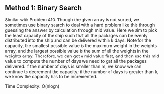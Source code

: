 ## Method 1: Binary Search

Similar with Problem 410. Though the given array is not sorted, we sometimes use binary search to deal with a hard problem like 
this through guessing the answer by calculation through mid value. Here we aim to pick the least capacity of the ship such that 
all the packages can be evenly distributed into the ship and can be delivered within k days. Note for the capacity, the smallest 
possible value is the maximum weight in the weights array, and the largest possible value is the sum of all the weights in the 
weights array. Therefore, we can get a mid value first, and then use this mid value to compute the number of days we need to get
all the packages delivered. If the number of days is smaller than m, we know we can continue to decrement the capacity; if the
number of days is greater than k, we know the capacity has to be incremented.

Time Complexity: O(nlogn)
